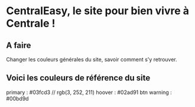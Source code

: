 # CentralEasy, le site pour bien vivre à Centrale !

## A faire 

Changer les couleurs générales du site, savoir comment s'y retrouver.

## Voici les couleurs de référence du site

primary : #03fcd3 // rgb(3, 252, 211)
hoover : #02ad91
btn warning : #00bd9d